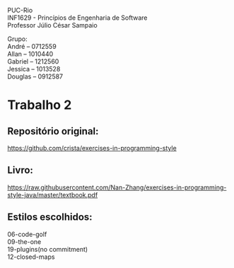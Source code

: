 PUC-Rio  
INF1629 - Princípios de Engenharia de Software  
Professor Júlio César Sampaio  

Grupo:  
André – 0712559  
Allan – 1010440  
Gabriel – 1212560  
Jessica – 1013528  
Douglas – 0912587  

# Trabalho 2

## Repositório original:
https://github.com/crista/exercises-in-programming-style

## Livro:
https://raw.githubusercontent.com/Nan-Zhang/exercises-in-programming-style-java/master/textbook.pdf

## Estilos escolhidos:
06-code-golf  
09-the-one   
19-plugins(no commitment)  
12-closed-maps  
